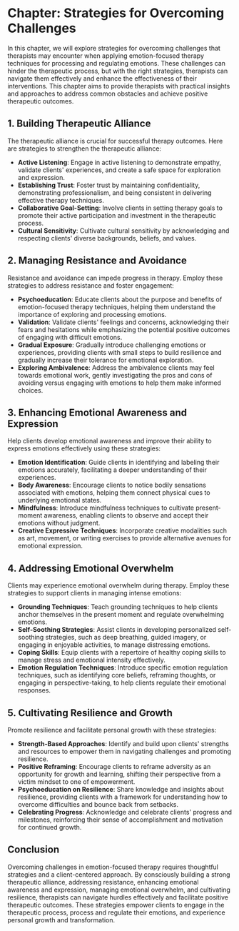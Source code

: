 Chapter: Strategies for Overcoming Challenges
=============================================

In this chapter, we will explore strategies for overcoming challenges that therapists may encounter when applying emotion-focused therapy techniques for processing and regulating emotions. These challenges can hinder the therapeutic process, but with the right strategies, therapists can navigate them effectively and enhance the effectiveness of their interventions. This chapter aims to provide therapists with practical insights and approaches to address common obstacles and achieve positive therapeutic outcomes.

**1. Building Therapeutic Alliance**
------------------------------------

The therapeutic alliance is crucial for successful therapy outcomes. Here are strategies to strengthen the therapeutic alliance:

* **Active Listening**: Engage in active listening to demonstrate empathy, validate clients' experiences, and create a safe space for exploration and expression.
* **Establishing Trust**: Foster trust by maintaining confidentiality, demonstrating professionalism, and being consistent in delivering effective therapy techniques.
* **Collaborative Goal-Setting**: Involve clients in setting therapy goals to promote their active participation and investment in the therapeutic process.
* **Cultural Sensitivity**: Cultivate cultural sensitivity by acknowledging and respecting clients' diverse backgrounds, beliefs, and values.

**2. Managing Resistance and Avoidance**
----------------------------------------

Resistance and avoidance can impede progress in therapy. Employ these strategies to address resistance and foster engagement:

* **Psychoeducation**: Educate clients about the purpose and benefits of emotion-focused therapy techniques, helping them understand the importance of exploring and processing emotions.
* **Validation**: Validate clients' feelings and concerns, acknowledging their fears and hesitations while emphasizing the potential positive outcomes of engaging with difficult emotions.
* **Gradual Exposure**: Gradually introduce challenging emotions or experiences, providing clients with small steps to build resilience and gradually increase their tolerance for emotional exploration.
* **Exploring Ambivalence**: Address the ambivalence clients may feel towards emotional work, gently investigating the pros and cons of avoiding versus engaging with emotions to help them make informed choices.

**3. Enhancing Emotional Awareness and Expression**
---------------------------------------------------

Help clients develop emotional awareness and improve their ability to express emotions effectively using these strategies:

* **Emotion Identification**: Guide clients in identifying and labeling their emotions accurately, facilitating a deeper understanding of their experiences.
* **Body Awareness**: Encourage clients to notice bodily sensations associated with emotions, helping them connect physical cues to underlying emotional states.
* **Mindfulness**: Introduce mindfulness techniques to cultivate present-moment awareness, enabling clients to observe and accept their emotions without judgment.
* **Creative Expressive Techniques**: Incorporate creative modalities such as art, movement, or writing exercises to provide alternative avenues for emotional expression.

**4. Addressing Emotional Overwhelm**
-------------------------------------

Clients may experience emotional overwhelm during therapy. Employ these strategies to support clients in managing intense emotions:

* **Grounding Techniques**: Teach grounding techniques to help clients anchor themselves in the present moment and regulate overwhelming emotions.
* **Self-Soothing Strategies**: Assist clients in developing personalized self-soothing strategies, such as deep breathing, guided imagery, or engaging in enjoyable activities, to manage distressing emotions.
* **Coping Skills**: Equip clients with a repertoire of healthy coping skills to manage stress and emotional intensity effectively.
* **Emotion Regulation Techniques**: Introduce specific emotion regulation techniques, such as identifying core beliefs, reframing thoughts, or engaging in perspective-taking, to help clients regulate their emotional responses.

**5. Cultivating Resilience and Growth**
----------------------------------------

Promote resilience and facilitate personal growth with these strategies:

* **Strength-Based Approaches**: Identify and build upon clients' strengths and resources to empower them in navigating challenges and promoting resilience.
* **Positive Reframing**: Encourage clients to reframe adversity as an opportunity for growth and learning, shifting their perspective from a victim mindset to one of empowerment.
* **Psychoeducation on Resilience**: Share knowledge and insights about resilience, providing clients with a framework for understanding how to overcome difficulties and bounce back from setbacks.
* **Celebrating Progress**: Acknowledge and celebrate clients' progress and milestones, reinforcing their sense of accomplishment and motivation for continued growth.

**Conclusion**
--------------

Overcoming challenges in emotion-focused therapy requires thoughtful strategies and a client-centered approach. By consciously building a strong therapeutic alliance, addressing resistance, enhancing emotional awareness and expression, managing emotional overwhelm, and cultivating resilience, therapists can navigate hurdles effectively and facilitate positive therapeutic outcomes. These strategies empower clients to engage in the therapeutic process, process and regulate their emotions, and experience personal growth and transformation.
